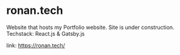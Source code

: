 # ronan.tech
Website that hosts my Portfolio website. 
Site is under construction.
Techstack: React.js & Gatsby.js

link: https://ronan.tech/
